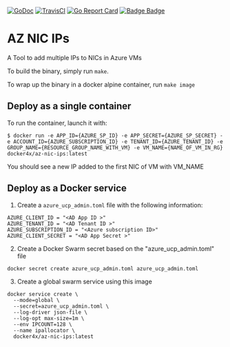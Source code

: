 
[![GoDoc](https://godoc.org/github.com/ddebroy/az-nic-ips/src/azip?status.svg)](https://godoc.org/github.com/ddebroy/az-nic-ips/src/azip)
[![TravisCI](https://travis-ci.org/ddebroy/az-nic-ips.svg?branch=master)](https://travis-ci.org/ddebroy/az-nic-ips)
[![Go Report Card](https://goreportcard.com/badge/github.com/ddebroy/az-nic-ips)](https://goreportcard.com/report/github.com/ddebroy/az-nic-ips)
[![Badge Badge](http://doyouevenbadge.com/github.com/ddebroy/az-nic-ips)](http://doyouevenbadge.com)

# AZ NIC IPs
A Tool to add multiple IPs to NICs in Azure VMs

To build the binary, simply run `make`.

To wrap up the binary in a docker alpine container, run `make image`


## Deploy as a single container
To run the container, launch it with:
```
$ docker run -e APP_ID={AZURE_SP_ID} -e APP_SECRET={AZURE_SP_SECRET} -e ACCOUNT_ID={AZURE_SUBSCRIPTION_ID} -e TENANT_ID={AZURE_TENANT_ID} -e GROUP_NAME={RESOURCE_GROUP_NAME_WITH_VM} -e VM_NAME={NAME_OF_VM_IN_RG} docker4x/az-nic-ips:latest
```

You should see a new IP added to the first NIC of VM with VM_NAME

## Deploy as a Docker service

1. Create a `azure_ucp_admin.toml` file with the following information:
```
AZURE_CLIENT_ID = "<AD App ID >"
AZURE_TENANT_ID = "<AD Tenant ID >"
AZURE_SUBSCRIPTION_ID = "<Azure subscription ID>"
AZURE_CLIENT_SECRET = "<AD App Secret >"
```

2. Create a Docker Swarm secret based on the "azure_ucp_admin.toml" file
```
docker secret create azure_ucp_admin.toml azure_ucp_admin.toml
```

3. Create a global swarm service using this image
```
docker service create \
  --mode=global \
  --secret=azure_ucp_admin.toml \
  --log-driver json-file \
  --log-opt max-size=1m \
  --env IPCOUNT=128 \
  --name ipallocator \
  docker4x/az-nic-ips:latest
```
